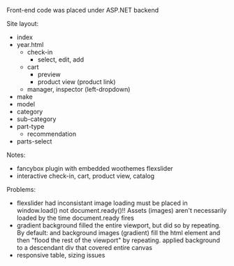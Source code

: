 Front-end code was placed under ASP.NET backend

Site layout:
  - index
  - year.html
    - check-in
      - select, edit, add
    - cart
      - preview
      - product view (product link)
    - manager, inspector (left-dropdown)
  - make
  - model
  - category
  - sub-category
  - part-type
    - recommendation
  - parts-select
  
Notes:
  - fancybox plugin with embedded woothemes flexslider
  - interactive check-in, cart, product view, catalog

Problems:
  - flexslider had inconsistant image loading
    must be placed in window.load() not document.ready()!! Assets (images) aren't necessarily loaded by the time document.ready fires
  - gradient background filled the entire viewport, but did so by repeating. By default: <body> and <html> background images (gradient) fill the html element and then "flood the rest of the viewport" by repeating.
    applied background to a descendant div that covered entire canvas
  - responsive table, sizing issues
